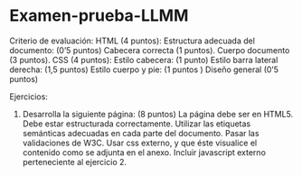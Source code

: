 # Examen-prueba-LLMM
Criterio de evaluación: 
HTML (4 puntos): 
Estructura adecuada del documento: (0’5 puntos) 
Cabecera correcta (1 puntos).
Cuerpo documento (3 puntos).
CSS (4 puntos): 
Estilo cabecera: (1 punto)
Estilo barra lateral derecha: (1,5 puntos)
Estilo cuerpo y pie: (1 puntos )
Diseño general (0’5 puntos)
 
Ejercicios: 
1. Desarrolla la siguiente página: (8 puntos)
La página debe ser en HTML5.
Debe estar estructurada correctamente.
Utilizar las etiquetas semánticas adecuadas en cada parte del documento.
Pasar las validaciones de W3C.
Usar css externo, y que éste visualice el contenido como se adjunta en el anexo.
Incluir javascript externo perteneciente al ejercicio 2.
